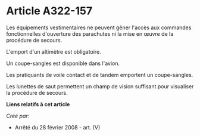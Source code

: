 # Article A322-157

Les équipements vestimentaires ne peuvent gêner l'accès aux commandes fonctionnelles d'ouverture des parachutes ni la mise en
œuvre de la procédure de secours.

L'emport d'un altimètre est obligatoire.

Un coupe-sangles est disponible dans l'avion.

Les pratiquants de voile contact et de tandem emportent un coupe-sangles.

Les lunettes de saut permettent un champ de vision suffisant pour visualiser la procédure de secours.

**Liens relatifs à cet article**

_Créé par_:

  - Arrêté du 28 février 2008 - art. (V)

